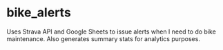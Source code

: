 # bike_alerts
Uses Strava API and Google Sheets to issue alerts when I need to do bike maintenance. Also generates summary stats for analytics purposes. 
